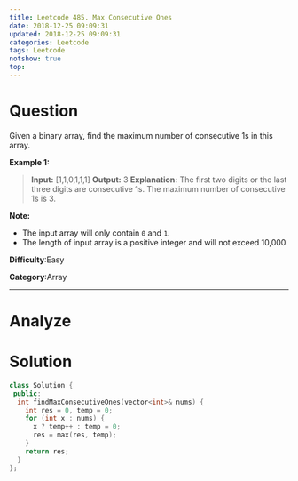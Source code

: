 ```yaml
---
title: Leetcode 485. Max Consecutive Ones
date: 2018-12-25 09:09:31
updated: 2018-12-25 09:09:31
categories: Leetcode
tags: Leetcode
notshow: true
top:
---
```


# Question

Given a binary array, find the maximum number of consecutive 1s in this array.

**Example 1:**  

> **Input:** [1,1,0,1,1,1]
> **Output:** 3
> **Explanation:** The first two digits or the last three digits are consecutive 1s. The maximum number of consecutive 1s is 3.

**Note:**

- The input array will only contain  `0`  and  `1`.
- The length of input array is a positive integer and will not exceed 10,000

**Difficulty**:Easy

**Category**:Array

<!-- more -->

------------

# Analyze

# Solution

```cpp
class Solution {
 public:
  int findMaxConsecutiveOnes(vector<int>& nums) {
    int res = 0, temp = 0;
    for (int x : nums) {
      x ? temp++ : temp = 0;
      res = max(res, temp);
    }
    return res;
  }
};
```
